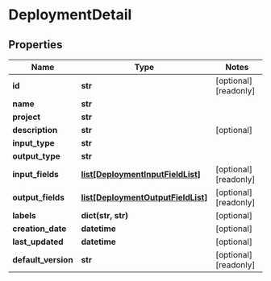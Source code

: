 # DeploymentDetail

## Properties
Name | Type | Notes
------------ | ------------- | -------------
**id** | **str** | [optional] [readonly] 
**name** | **str** | 
**project** | **str** | 
**description** | **str** | [optional] 
**input_type** | **str** | 
**output_type** | **str** | 
**input_fields** | [**list[DeploymentInputFieldList]**](DeploymentInputFieldList.md) | [optional] [readonly] 
**output_fields** | [**list[DeploymentOutputFieldList]**](DeploymentOutputFieldList.md) | [optional] [readonly] 
**labels** | **dict(str, str)** | [optional] 
**creation_date** | **datetime** | [optional] 
**last_updated** | **datetime** | [optional] 
**default_version** | **str** | [optional] [readonly] 


